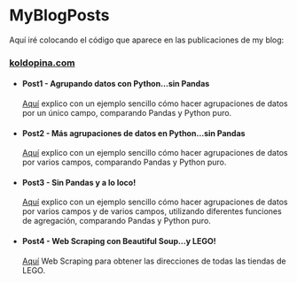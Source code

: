 # MyBlogPosts
Aquí iré colocando el código que aparece en las publicaciones de my blog:
### [koldopina.com](https://koldopina.com/)


* #### Post1 - Agrupando datos con Python…sin Pandas 
   [Aquí](https://koldopina.com/agrupando-datos-con-python-sin-pandas/) explico con un ejemplo sencillo cómo hacer agrupaciones de datos
   por un único campo, comparando Pandas y Python puro.
* #### Post2 - Más agrupaciones de datos en Python…sin Pandas 
   [Aquí](https://koldopina.com/mas-agrupaciones-de-datos-en-python-sin-pandas/) explico con un ejemplo sencillo cómo hacer agrupaciones de datos
   por varios campos, comparando Pandas y Python puro. 
* #### Post3 - Sin Pandas y a lo loco! 
   [Aquí](https://koldopina.com/sin-pandas-y-a-lo-loco/) explico con un ejemplo sencillo cómo hacer agrupaciones de datos
   por varios campos y de varios campos, utilizando diferentes funciones de agregación, comparando Pandas y Python puro. 
* #### Post4 - Web Scraping con Beautiful Soup…y LEGO! 
   [Aquí](https://koldopina.com/web-scraping-con-beautiful-soup-y-lego/) Web Scraping para obtener las direcciones de todas las tiendas de LEGO.

  

